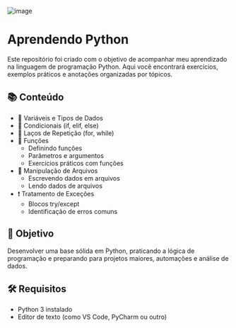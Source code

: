 
![image](https://github.com/user-attachments/assets/d3bb6d9d-7ff9-4a1e-aecd-034b5d7b2166)
# Aprendendo Python 


Este repositório foi criado com o objetivo de acompanhar meu aprendizado na linguagem de programação Python. Aqui você encontrará exercícios, exemplos práticos e anotações organizadas por tópicos.

## 📚 Conteúdo

- 📌 Variáveis e Tipos de Dados  
- 🔀 Condicionais (if, elif, else)  
- 🔁 Laços de Repetição (for, while)  
- 🧮 Funções  
  - Definindo funções  
  - Parâmetros e argumentos  
  - Exercícios práticos com funções  
- 📂 Manipulação de Arquivos  
  - Escrevendo dados em arquivos  
  - Lendo dados de arquivos  
- ❗ Tratamento de Exceções  
  - Blocos try/except  
  - Identificação de erros comuns
    
## 🚀 Objetivo

Desenvolver uma base sólida em Python, praticando a lógica de programação e preparando para projetos maiores, automações e análise de dados.

## 🛠️ Requisitos

- Python 3 instalado  
- Editor de texto (como VS Code, PyCharm ou outro)

